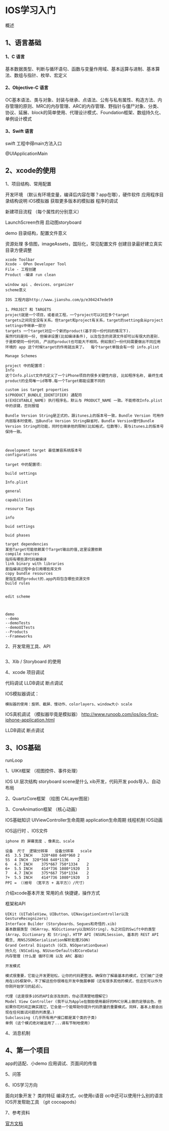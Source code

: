 # IOS学习入门

概述

## 1、语言基础

#### 1、C 语言

基本数据类型、判断与循环语句、函数与变量作用域、基本运算与进制、基本算法、数组与指针、枚举、宏定义

#### 2、Objective-C 语言

OC基本语法、类与对象、封装与继承、点语法、公有与私有属性、构造方法、内存管理的原则、MRC的内存管理、ARC的内存管理、野指针与僵尸对象、分类、协议、延展、block的简单使用、代理设计模式、Foundation框架、数组持久化、单例设计模式

#### 3、Swift 语言

swift 工程中得main方法入口

@UIApplicationMain

## 2、xcode的使用

1、项目结构、常用配置

开发环境 （默认有环境变量，编译后内容在哪？app在哪），硬件软件 应用程序目录结构说明  iOS模拟器 获取更多版本的模拟器 程序的调试

新建项目流程 （每个属性的分别意义）

LaunchScreen作用 启动图storyboard

demo 目录结构，配置文件意义

资源处理 多倍图，imageAssets，国际化，常见配置文件 创建目录最好建立真实目录方便调整

```
xcode Toolbar
Xcode - OPen Developer Tool
File - 工程创建
Product -编译 run clean

window api 、devices、organizer
scheme意义
```

```
IOS 工程内容http://www.jianshu.com/p/e304247ede59

1、PROJECT 和 TARGETS
project就是一个项目，或者说工程，一个project可以对应多个target
targets之间完全没有关系。但target和project有关系，target的setting会从project settings中继承一部分
targets 一个target对应一个新的product(基于同一份代码的情况下).
虽然代码是同一份, 但编译设置(比如编译条件), 以及包含的资源文件却可以有很大的差别. 于是即使同一份代码, 产出的product也可能大不相同。例如我们一份代码需要做出不同应用环境的 app 这个时候target的作用就出来了。  每个target单独会有一份 info.plist

Manage Schemes

project 中的配置项：
Info
这个Info.plist文件内定义了一个iPhone项目的很多关键性内容, 比如程序名称, 最终生成product的全局唯一id等等.每一个Target都能设置不同的 

custom ios target properties
$(PRODUCT_BUNDLE_IDENTIFIER) 通配符
$(EXECUTABLE_NAME) 执行程序名，默认与 PRODUCT_NAME 一致。不能修改Info.plist中的该键，否则报错

Bundle Version String是正式的，跟itunes上的版本号一致，Bundle Version 可用作内部版本时使用，当Bundle Version String缺省时，Bundle Version替代Bundle Version String的功能，同时也继承他的限制(比如格式，位数等)，需与itunes上的版本号保持一致。
 


development target 最低兼容系统版本号 
configurations

target 中的配置项:

build settings

Info.plist

general

capabilities

resource Tags

info

buid settings

buid phases

target dependencies
某些Target可能依赖某个Target输出的值,这里设置依赖
compile sources
指将有哪些源代码被编译
link binary with libraries
是指编译过程中会引用哪些库文件
copy bundle resources
是指生成的product的.app内将包含哪些资源文件
build rules


edit scheme



```



```
demo
--demo
--demoTests
--demoUITests
--Products
--Frameworks
```



2、开发常用工具、API

```

```



3、Xib / Storyboard 的使用

4、xcode 项目调试

代码调试 LLDB调试 断点调试

IOS模拟器调试：

```
模拟器的使用：旋转、截屏、慢动作、colorlayers、window大小 scale
```



IOS真机调试 （模拟器毕竟是模拟器） http://www.runoob.com/ios/ios-first-iphone-application.html

LLDB调试 断点调试

## 3、IOS基础

runLoop



1、UIKit框架 （视图控件、事件处理）

IOS UI  层次结构 storyboard  scene是什么 xib开发，代码开发 pods导入、自动布局

2、QuartzCore框架 （绘图 CALayer图层）

3、CoreAnimation框架 （核心动画）

IOS基础知识  UIViewController生命周期  application生命周期 线程机制  IOS动画

IOS运行时 、IOS文件

```
iphone 的 屏幕宽度 、像素比、scale

设备	尺寸	逻辑分辨率	设备分辨率	scale
4S	3.5 INCH	320*480	640*960	2
5S	4 INCH	320*568	640*1136	2
6	4.7 INCH	375*667	750*1334	2
6+	5.5 INCH	414*736	1080*1920	3
7	4.7 INCH	375*667	750*1334	2
7+	5.5 INCH	414*736	1080*1920	3
PPI = （（根号 （宽平方 + 高平方））/尺寸）
```





介绍xcode基本开发 常用的点 快捷键，操作方式





框架和API

```
UIKit (UITableView、UIButton、UINavigationController以及GestureRecognizers)
Interface Builder (Storyboards、Segues和奇怪的.xib)
基本数据类型 (NSArray、NSDictionary以及NSString)，与之对应的Swift中的类型 (Array、Dictionary 和 String)，HTTP API (NSURLSession, 基本的 REST API 概念, 用NSJSONSerialization解析处理JSON)
Grand Central Dispatch (GCD、NSOperationQueue)
持久化 (NSCoding、NSUserDefaults和CoreData)
内存管理 (什么是 循环引用 以及 ARC 基础)
```

```
开发模式

模式很重要，它能让开发更轻松，让你的代码更整洁。确保你了解最基本的模式，它们被广泛使用在iOS框架中，不了解这些你很难在开发中施展拳脚（还有很多其他的模式，但这些可以作为你刚开始学习的起点）。

代理 (这是很多iOS的API会涉及到的，你必须清楚地理解它)
Model View Controller (我不认为Apple在鼓励使用最好的MVC分离上做的足够出色，但如果你花时间正确实践它，它会是一个能帮助你提升代码质量的重要模式。同样，基本上都会出现在任何面试问题的列表里。)
Subclassing (几乎所有用户接口都是某个类的子类)
单例 (这个模式绝对被滥用了...请有节制地使用)
```





4、消息机制

## 4、第一个项目

app的适配、小demo 应用调试、页面间的传值



5、问答



6、IOS学习方向

面向对象开发？ 类的特征  编译方式，oc使用c语音 oc中还可以使用什么别的语言  IOS开发帮助工具 （git cocoapods）





7、参考资料

[官方文档](https://developer.apple.com/library/content/navigation/)